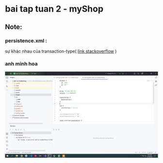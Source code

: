 # bai tap tuan 2 - myShop

## Note: 
### persistence.xml :
sự khác nhau của transaction-type( [link stackoverflow](https://stackoverflow.com/questions/17331024/persistence-xml-different-transaction-type-attributes) )

### anh minh hoa
![...](.\images\img_MinhHoa.png)